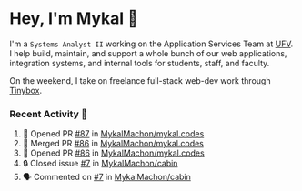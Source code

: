 # Hey, I'm Mykal 👋

I'm a `Systems Analyst II` working on the Application Services Team at [UFV](https://ufv.ca). 
I help build, maintain, and support a whole bunch of our web applications, integration systems, and internal tools for students, staff, and faculty.

On the weekend, I take on freelance full-stack web-dev work through [Tinybox](https://tinybox.dev).

### Recent Activity 🚀

<!--START_SECTION:activity-->
1. 💪 Opened PR [#87](https://github.com/MykalMachon/mykal.codes/pull/87) in [MykalMachon/mykal.codes](https://github.com/MykalMachon/mykal.codes)
2. 🎉 Merged PR [#86](https://github.com/MykalMachon/mykal.codes/pull/86) in [MykalMachon/mykal.codes](https://github.com/MykalMachon/mykal.codes)
3. 💪 Opened PR [#86](https://github.com/MykalMachon/mykal.codes/pull/86) in [MykalMachon/mykal.codes](https://github.com/MykalMachon/mykal.codes)
4. 🔒 Closed issue [#7](https://github.com/MykalMachon/cabin/issues/7) in [MykalMachon/cabin](https://github.com/MykalMachon/cabin)
5. 🗣 Commented on [#7](https://github.com/MykalMachon/cabin/issues/7#issuecomment-1711087629) in [MykalMachon/cabin](https://github.com/MykalMachon/cabin)
<!--END_SECTION:activity-->
